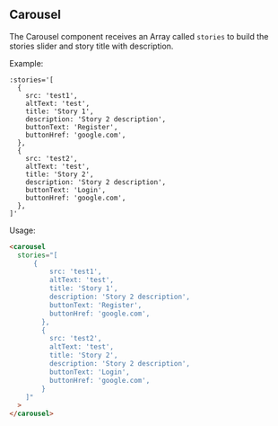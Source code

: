 ## Carousel

The Carousel component receives an Array called `stories` to build the stories slider and story title with description.

Example:

```
:stories='[
  {
    src: 'test1',
    altText: 'test',
    title: 'Story 1',
    description: 'Story 2 description',
    buttonText: 'Register',
    buttonHref: 'google.com',
  },
  {
    src: 'test2',
    altText: 'test',
    title: 'Story 2',
    description: 'Story 2 description',
    buttonText: 'Login',
    buttonHref: 'google.com',
  },
]'
```

Usage:

```html
<carousel
  stories="[
      {
          src: 'test1',
          altText: 'test',
          title: 'Story 1',
          description: 'Story 2 description',
          buttonText: 'Register',
          buttonHref: 'google.com',
        },
        {
          src: 'test2',
          altText: 'test',
          title: 'Story 2',
          description: 'Story 2 description',
          buttonText: 'Login',
          buttonHref: 'google.com',
        }
    ]"
  >
</carousel>

```

